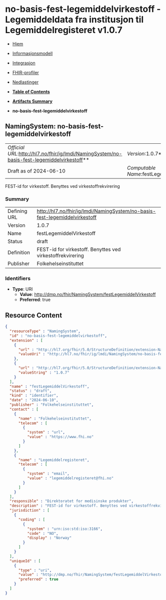 # no-basis-fest-legemiddelvirkestoff - Legemiddeldata fra institusjon til Legemiddelregisteret v1.0.7

*  [Hjem](index.md) 
*  [Informasjonsmodell](informasjonsmodell.md) 
*  [Integrasjon](integrasjon.md) 
*  [FHIR-profiler](profiler.md) 
*  [Nedlastinger](nedlastinger.md) 

* [**Table of Contents**](toc.md)
* [**Artifacts Summary**](artifacts.md)
* **no-basis-fest-legemiddelvirkestoff**

## NamingSystem: no-basis-fest-legemiddelvirkestoff 

| | |
| :--- | :--- |
| *Official URL*:http://hl7.no/fhir/ig/lmdi/NamingSystem/no-basis-fest-legemiddelvirkestoff** | *Version*:1.0.7** |
| Draft as of 2024-06-10 | *Computable Name*:festLegemiddelVirkestoff |

 
FEST-id for virkestoff. Benyttes ved virkestoffrekvirering 

### Summary

| | |
| :--- | :--- |
| Defining URL | http://hl7.no/fhir/ig/lmdi/NamingSystem/no-basis-fest-legemiddelvirkestoff |
| Version | 1.0.7 |
| Name | festLegemiddelVirkestoff |
| Status | draft |
| Definition | FEST-id for virkestoff. Benyttes ved virkestoffrekvirering |
| Publisher | Folkehelseinstituttet |

### Identifiers

* **Type**: URI
  * **Value**: http://dmp.no/fhir/NamingSystem/festLegemiddelVirkestoff
  * **Preferred**: true



## Resource Content

```json
{
  "resourceType" : "NamingSystem",
  "id" : "no-basis-fest-legemiddelvirkestoff",
  "extension" : [
    {
      "url" : "http://hl7.org/fhir/5.0/StructureDefinition/extension-NamingSystem.url",
      "valueUri" : "http://hl7.no/fhir/ig/lmdi/NamingSystem/no-basis-fest-legemiddelvirkestoff"
    },
    {
      "url" : "http://hl7.org/fhir/5.0/StructureDefinition/extension-NamingSystem.version",
      "valueString" : "1.0.7"
    }
  ],
  "name" : "festLegemiddelVirkestoff",
  "status" : "draft",
  "kind" : "identifier",
  "date" : "2024-06-10",
  "publisher" : "Folkehelseinstituttet",
  "contact" : [
    {
      "name" : "Folkehelseinstituttet",
      "telecom" : [
        {
          "system" : "url",
          "value" : "https://www.fhi.no"
        }
      ]
    },
    {
      "name" : "Legemiddelregisteret",
      "telecom" : [
        {
          "system" : "email",
          "value" : "legemiddelregisteret@fhi.no"
        }
      ]
    }
  ],
  "responsible" : "Direktoratet for medisinske produkter",
  "description" : "FEST-id for virkestoff. Benyttes ved virkestoffrekvirering",
  "jurisdiction" : [
    {
      "coding" : [
        {
          "system" : "urn:iso:std:iso:3166",
          "code" : "NO",
          "display" : "Norway"
        }
      ]
    }
  ],
  "uniqueId" : [
    {
      "type" : "uri",
      "value" : "http://dmp.no/fhir/NamingSystem/festLegemiddelVirkestoff",
      "preferred" : true
    }
  ]
}

```
